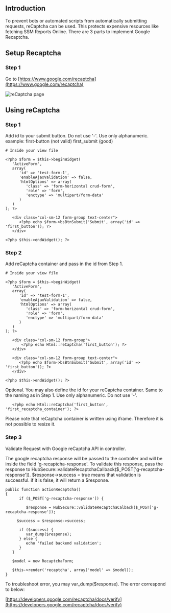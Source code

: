 ## Introduction
To prevent bots or automated scripts from automatically submitting requests, reCaptcha can be used. This protects expensive resources like fetching SSM Reports Online. There are 3 parts to implement Google Recaptcha.

## Setup Recaptcha
### Step 1
Go to [https://www.google.com/recaptcha](https://www.google.com/recaptcha)

![reCaptcha page](https://mymagic-misc.s3.ap-southeast-1.amazonaws.com/recaptcha_documentation/recaptcha+page.png)

## Using reCaptcha
### Step 1
Add id to your submit button. Do not use '-'. Use only alphanumeric.
example:
first-button (not valid)
first_submit (good)

```
# Inside your view file

<?php $form = $this->beginWidget(
   'ActiveForm',
   array(
      'id' => 'test-form-1',
      'enableAjaxValidation' => false,
      'htmlOptions' => array(
         'class' => 'form-horizontal crud-form',
         'role' => 'form',
         'enctype' => 'multipart/form-data'
      )
   )
); ?>

   <div class="col-sm-12 form-group text-center">
      <?php echo $form->bsBtnSubmit('Submit', array('id' => 'first_button')); ?>
   </div>

<?php $this->endWidget(); ?>		
```

### Step 2
Add reCaptcha container and pass in the id from Step 1.

```
# Inside your view file

<?php $form = $this->beginWidget(
   'ActiveForm',
   array(
      'id' => 'test-form-1',
      'enableAjaxValidation' => false,
      'htmlOptions' => array(
         'class' => 'form-horizontal crud-form',
         'role' => 'form',
         'enctype' => 'multipart/form-data'
      )
   )
); ?>

   <div class="col-sm-12 form-group">
       <?php echo Html::reCaptcha('first_button'); ?>
   </div>

   <div class="col-sm-12 form-group text-center">
      <?php echo $form->bsBtnSubmit('Submit', array('id' => 'first_button')); ?>
   </div>

<?php $this->endWidget(); ?>		
```

Optional. You may also define the id for your reCaptcha container. Same to the naming as in Step 1. Use only alphanumeric. Do not use '-'. 

```
   <?php echo Html::reCaptcha('first_button', 'first_recaptcha_container'); ?>
```
Please note that reCaptcha container is written using iframe. Therefore it is not possible to resize it.

### Step 3
Validate Request with Google reCaptcha API in controller.

The google recaptcha response will be passed to the controller and will be inside the field 'g-recaptcha-response'.
To validate this response, pass the response to HubSecure::validateRecaptchaCallback($_POST['g-recaptcha-response']).
$response->success = true means that validation is successful. if it is false, it will return a $response.

```
public function actionRecaptcha()
{
      if ($_POST['g-recaptcha-response']) {
			
         $response = HubSecure::validateRecaptchaCalback($_POST['g-recaptcha-response']);

	 $success = $response->success;

      if ($success) {
         var_dump($response);
      } else {
         echo 'failed backend validation';
      }
   }

   $model = new RecaptchaForm;

   $this->render('recaptcha', array('model' => $model));
}
```
To troubleshoot error, you may var_dump($response). The error correspond to below:

[https://developers.google.com/recaptcha/docs/verify](https://developers.google.com/recaptcha/docs/verify)



